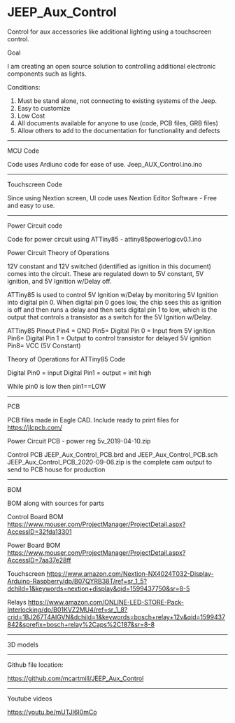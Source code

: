 # JEEP_Aux_Control
Control for aux accessories like additional lighting using a touchscreen control.

Goal

I am creating an open source solution to controlling additional electronic components such as lights.  

Conditions:
1.    Must be stand alone, not connecting to existing systems of the Jeep.
2.    Easy to customize
3.    Low Cost
4.    All documents available for anyone to use (code, PCB files, GRB files)
5.    Allow others to add to the documentation for functionality and defects

____________________________________________________________________________________
MCU Code

Code uses Ardiuno code for ease of use.
Jeep_AUX_Control.ino.ino

____________________________________________________________________________________
Touchscreen Code

Since using Nextion screen, UI code uses Nextion Editor Software - Free and easy to use.


____________________________________________________________________________________

Power Circuit code

Code for power circuit using ATTiny85 - attiny85powerlogicv0.1.ino

Power Circuit Theory of Operations

12V constant and 12V switched (identified as ignition in this document) comes into the circuit.  These are regulated down to 5V constant, 5V ignition, and 5V Ignition w/Delay off.

ATTiny85 is used to control 5V Ignition w/Delay by monitoring 5V Ignition into digital pin 0.  When digital pin 0 goes low, the chip sees this as ignition is off and then runs a delay and then sets digital pin 1 to low, which is the output that controls a transistor as a switch for the 5V Ignition w/Delay.

ATTiny85 Pinout
Pin4 = GND
Pin5= Digital Pin 0 = Input from 5V ignition
Pin6= Digital Pin 1 = Output to control transistor for delayed 5V ignition
Pin8= VCC (5V Constant)



Theory of Operations for ATTiny85 Code

Digital Pin0 = input
Digital Pin1 = output = init high

While pin0 is low then pin1==LOW



____________________________________________________________________________________
PCB

PCB files made in Eagle CAD.  Include ready to print files for https://jlcpcb.com/

Power Circuit PCB - power reg 5v_2019-04-10.zip

Control PCB JEEP_Aux_Control_PCB.brd and JEEP_Aux_Control_PCB.sch
JEEP_Aux_Control_PCB_2020-09-06.zip is the complete cam output to send to PCB house for production




____________________________________________________________________________________
BOM

BOM along with sources for parts
 
Control Board BOM
https://www.mouser.com/ProjectManager/ProjectDetail.aspx?AccessID=32fda13301

Power Board BOM
https://www.mouser.com/ProjectManager/ProjectDetail.aspx?AccessID=7aa37e28ff
 
Touchscreen
https://www.amazon.com/Nextion-NX4024T032-Display-Arduino-Raspberry/dp/B07QYRB38T/ref=sr_1_5?dchild=1&keywords=nextion+display&qid=1599437750&sr=8-5
 
Relays
https://www.amazon.com/ONLINE-LED-STORE-Pack-Interlocking/dp/B01KVZ2MU4/ref=sr_1_8?crid=1BJ267T4AIGVN&dchild=1&keywords=bosch+relay+12v&qid=1599437842&sprefix=bosch+relay%2Caps%2C187&sr=8-8



____________________________________________________________________________________
3D models



____________________________________________________________________________________
Github file location:

https://github.com/mcartmill/JEEP_Aux_Control


____________________________________________________________________________________
Youtube videos

https://youtu.be/mUTJI6I0mCo

